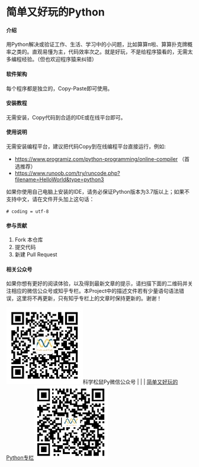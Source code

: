 # 简单又好玩的Python

#### 介绍
用Python解决或验证工作、生活、学习中的小问题，比如算算π啦、算算扑克牌概率之类的。直观易懂为主，代码效率次之。就是好玩，不是给程序猿看的，无需太多编程经验。（但也欢迎程序猿来纠错）

#### 软件架构
每个程序都是独立的，Copy-Paste即可使用。


#### 安装教程

无需安装，Copy代码到合适的IDE或在线平台即可。

#### 使用说明

无需安装编程平台，建议把代码Copy到在线编程平台直接运行，例如: 

* https://www.programiz.com/python-programming/online-compiler  （首选推荐）
* https://www.runoob.com/try/runcode.php?filename=HelloWorld&type=python3

如果你使用自己电脑上安装的IDE，请务必保证Python版本为3.7版以上；如果不支持中文，请在文件开头加上这句话：

`# coding = utf-8`

#### 参与贡献

1.  Fork 本仓库
2.  提交代码
3.  新建 Pull Request

#### 相关公众号

如果你想有更好的阅读体验，以及得到最新文章的提示，请扫描下面的二维码并关注相应的微信公众号或知乎专栏。本Project中的描述文件若有少量语句语法错误，这里将不再更新，只有知乎专栏上的文章时保持更新的。谢谢！

![科学松鼠Py](./img/QRcode_Wechat.jpg)科学松鼠Py微信公众号 | | | [简单又好玩的Python专栏](https://zhuanlan.zhihu.com/easy-fun-python)![简单又好玩的Python专栏](./img/QRcode_Zhihu.jpg)
